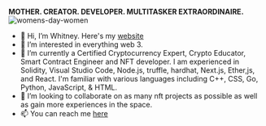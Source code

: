 **MOTHER. CREATOR. DEVELOPER. MULTITASKER EXTRAORDINAIRE.**![womens-day-women](https://user-images.githubusercontent.com/98197972/160264681-6133e551-a179-4fa6-8972-c2e6a36ba6bb.gif)
-  👋 Hi, I’m Whitney. Here's my [website](https://www.cryptwithwhit.com)
- 👀 I’m interested in everything web 3. 
- 🌱 I’m currently a Certified Cryptocurrency Expert, Crypto Educator, Smart Contract Engineer and NFT developer. I am experienced in Solidity, Visual Studio Code, Node.js, truffle, hardhat, Next.js, Ether,js, and React. I'm familiar with various languages including C++, CSS, Go, Python, JavaScript, & HTML.
- 💞️ I’m looking to collaborate on as many nft projects as possible as well as gain more experiences in the space. 
- 📫 You can reach me [here](cryptwithwhit@gmail.com)
<!---
whijhar/whijhar is a ✨ special ✨ repository because its `README.md` (this file) appears on your GitHub profile.
You can click the Preview link to take a look at your changes.
--->
